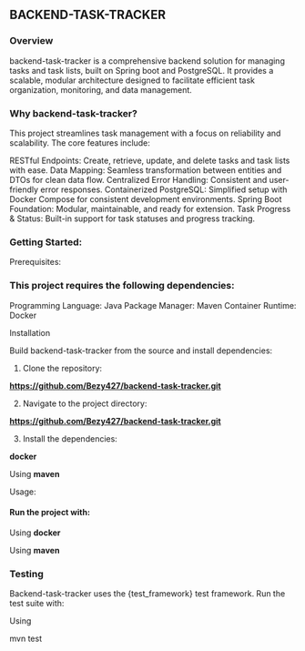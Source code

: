 <h2>BACKEND-TASK-TRACKER</h2>

<h3>Overview</h3> 
<p></p>backend-task-tracker is a comprehensive backend solution for managing tasks and task lists, built on Spring boot and PostgreSQL. It provides a scalable, modular architecture designed to facilitate efficient task organization, monitoring, and data management.</p>

<h3>Why backend-task-tracker?</h3>

<p>This project streamlines task management with a focus on reliability and scalability. The core features include:</p>

 RESTful Endpoints: Create, retrieve, update, and delete tasks and task lists with ease.
 Data Mapping: Seamless transformation between entities and DTOs for clean data flow.
 Centralized Error Handling: Consistent and user-friendly error responses.
 Containerized PostgreSQL: Simplified setup with Docker Compose for consistent development environments.
 Spring Boot Foundation: Modular, maintainable, and ready for extension.
 Task Progress & Status: Built-in support for task statuses and progress tracking.

<h3>Getting Started:</h3

<h3>Prerequisites:</h3>

<h3>This project requires the following dependencies:</h3>

 Programming Language: Java
 Package Manager: Maven
 Container Runtime: Docker

Installation

 Build backend-task-tracker from the source and install dependencies:
 
 1. Clone the repository:
  
  **https://github.com/Bezy427/backend-task-tracker.git**

 2. Navigate to the project directory:
 
  **https://github.com/Bezy427/backend-task-tracker.git**

 3. Install the dependencies:

  **docker**

  Using **maven**
 
  Usage:
 
 <h4>Run the project with:</h4>
 
  Using **docker**

  Using **maven**

 <h3>Testing</h3>

  Backend-task-tracker uses the {test_framework} test framework. Run the test suite with:

 Using <Link maven/>

  mvn test
